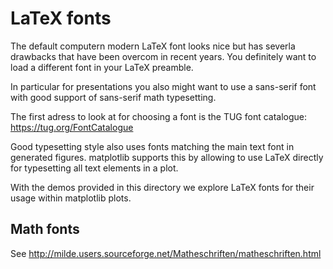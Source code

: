 # LaTeX fonts

The default computern modern LaTeX font looks nice but has severla
drawbacks that have been overcom in recent years. You definitely want
to load a different font in your LaTeX preamble.

In particular for presentations you also might want to use a
sans-serif font with good support of sans-serif math typesetting.

The first adress to look at for choosing a font is the TUG font
catalogue: https://tug.org/FontCatalogue

Good typesetting style also uses fonts matching the main text font in
generated figures. matplotlib supports this by allowing to use LaTeX
directly for typesetting all text elements in a plot.

With the demos provided in this directory we explore LaTeX fonts for
their usage within matplotlib plots.

## Math fonts

See http://milde.users.sourceforge.net/Matheschriften/matheschriften.html